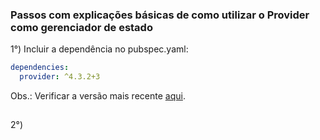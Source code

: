 ### Passos com explicações básicas de como utilizar o Provider como gerenciador de estado

1°) Incluir a dependência no pubspec.yaml:  
```yaml
dependencies:
  provider: ^4.3.2+3
```  
Obs.: Verificar a versão mais recente [aqui](https://pub.dev/packages/provider).
##
2°) 
